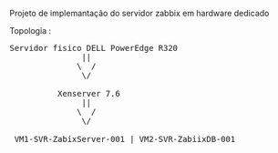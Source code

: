 Projeto de implemantação do servidor zabbix em hardware dedicado

Topologia :

<pre>
Servidor fisico DELL PowerEdge R320
               ||
              \  /
               \/

          Xenserver 7.6
               ||
              \  /
               \/

 VM1-SVR-ZabixServer-001 | VM2-SVR-ZabiixDB-001
</pre>
